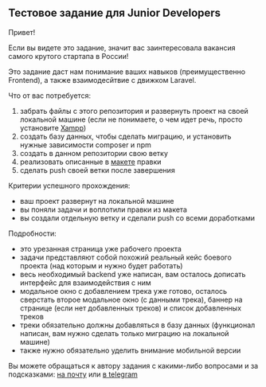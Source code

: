 
## Тестовое задание для Junior Developers

Привет!

Если вы видете это задание, значит вас заинтересовала вакансия самого крутого стартапа в России!

Это задание даст нам понимание ваших навыков (преимущественно Frontend), а также взаимодесйтвие с движком Laravel.

Что от вас потребуется:
1) забрать файлы с этого репозитория и развернуть проект на своей локальной машине (если не понимаете, о чем идет речь, просто установите [Xampp](https://www.apachefriends.org/ru/index.html))
2) создать базу данных, чтобы сделать миграцию, и установить нужные зависимости composer и npm
3) создать в данном репозитории свою ветку
4) реализовать описанные в [макете](https://www.figma.com/file/vf1AkmViYYVGeeH2hRN7q9/Junior-For-Test) правки
5) сделать push своей ветки после завершения

Критерии успешного прохождения:
- ваш проект развернут на локальной машине
- вы поняли задачи и воплотили правки из макета
- вы создали отдельную ветку и сделали push со всеми доработками

Подробности:
- это урезанная страница уже рабочего проекта
- задачи представляют собой похожий реальный кейс боевого проекта (над которым и нужно будет работать)
- весь необходимый backend уже написан, вам осталось дописать интерфейс для взаимодействия с ним
- модальное окно с добавлением трека уже готово, осталось сверстать второе модальное окно (с данными трека), баннер на странице (если нет добавленных треков) и список добавленных треков
- треки обязательно должны добавляться в базу данных (функционал написан, вам нужно сделать только миграцию на локальной машине)
- также нужно обязательно уделить внимание мобильной версии

Вы можете обращаться к автору задания с какими-либо вопросами и за подсказками: [на почту](mailto:maxmarok@gmail.com) или [в telegram](tg://resolve?domain=maxmarok)
